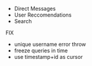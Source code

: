 - Direct Messages
- User Reccomendations
- Search

FIX

- unique username error throw
- freeze queries in time
- use timestamp+id as cursor
